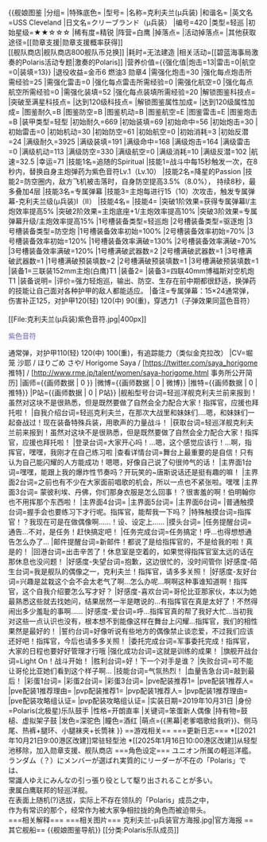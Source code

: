 {{舰娘图鉴 
|分组=
|特殊底色=
|型号=
|名称=克利夫兰(μ兵装)
|和谐名=
|英文名=USS Cleveland
|日文名=クリーブランド（μ兵装）
|编号=420
|类型=轻巡
|初始星级=★★☆☆☆
|稀有度=精锐
|阵营=白鹰
|掉落点=
|活动掉落点=
|其他获取途径=[[勋章支援|勋章支援概率获得]]<br>[[舰队商店|舰队商店800舰队币兑换]]
|耗时=<!-- 01:25:00 -->无法建造
|相关活动=[[碧蓝海事局激奏的Polaris活动专题|激奏的Polaris]]
|营养价值={{强化值|炮击=13|雷击=0|航空=0|装填=13}}
|退役收益=金币6 燃油3 勋章4
|需强化炮击=30
|强化每点炮击所需经验=25
|需强化雷击=0
|强化每点雷击所需经验=0
|需强化航空=0
|强化每点航空所需经验=0
|需强化装填=52
|强化每点装填所需经验=20
|解锁图鉴科技点=
|突破至满星科技点=
|达到120级科技点=
|解锁图鉴属性加成=
|达到120级属性加成=
|图鉴耐久=B
|图鉴防空=B
|图鉴机动=B
|图鉴航空=E
|图鉴雷击=E
|图鉴炮击=B
|装甲类型=轻型
|初始耐久=669
|初始装填=69
|初始命中=56
|初始炮击=30
|初始雷击=0
|初始机动=30
|初始防空=61
|初始航空=0
|初始消耗=3
|初始反潜=24
|满级耐久=3925
|满级装填=191
|满级命中=168
|满级炮击=164
|满级雷击=0
|满级机动=113
|满级防空=330
|满级航空=0
|满级消耗=10
|满级反潜=102
|航速=32.5
|幸运=71
|技能1名=追随的Spiritual
|技能1=战斗中每15秒触发一次，在8秒内，替换自身主炮弹药为紫色音符Lv.1（Lv.10）
|技能2名=降星的Passion
|技能2=防空圈内，敌方飞机被击落时，自身防空提高3.5%（8.0%）， 持续8秒，最多叠加4层
|技能3名=专属弹幕
|技能3=主炮每进行15（10）次攻击，触发专属弹幕-克利夫兰级(μ兵装)I（II）
|技能4名=
|技能4=
|突破1阶效果=获得专属弹幕l/主炮效率提高5%
|突破2阶效果=主炮底座+1/主炮效率提高10%
|突破3阶效果=专属弹幕升级/主炮效率提高15%
|1号槽装备类型=轻巡炮
|2号槽装备类型=驱逐炮
|3号槽装备类型=防空炮
|1号槽装备效率初始=100%
|2号槽装备效率初始=70%
|3号槽装备效率初始=120%
|1号槽装备效率满破=130%
|2号槽装备效率满破=70%
|3号槽装备效率满破=120%
|1号槽满破武器数=2
|2号槽满破武器数=1
|3号槽满破武器数=1
|1号槽满破预装填数=2
|2号槽满破预装填数=1
|3号槽满破预装填数=1
|装备1=三联装152mm主炮(白鹰)T1
|装备2=
|装备3=四联40mm博福斯对空机炮T1
|装备说明=
|评价=强力轻炮巡，输出、防空、生存在前中期都很舒适，换弹药的技能让自己面对各种护甲的敌人都能适应。
|备注=专属弹幕：15×24通常弹，伤害补正125，对护甲120(轻) 120(中) 90(重)，穿透力1（子弹效果同蓝色音符）<br><br>[[File:克利夫兰(μ兵装)紫色音符.jpg|400px]]<br><p style="color:SlateBlue;">紫色音符</p>通常弹，对护甲110(轻) 120(中) 100(重)，有追踪能力（类似金克拉改）
|CV=堀笼 沙耶 / ほりごめ さや/ Horigome Saya / [https://twitter.com/saya_horigome 推特] / [http://www.rme.jp/talent/women/saya-horigome.html 事务所公开简历]
|画师={{画师数据 | 0 }}
|微博={{画师数据 | 0 | 微博}}
|推特={{画师数据 | 0 | 推特}}
|P站={{画师数据 | 0 | P站}}
|舰船型号台词=轻巡洋舰克利夫兰前来报到！虽然对这块不是很熟悉，但是既然要做了自然会全力配合大家！指挥官，应援也拜托啦！
|自我介绍台词=轻巡克利夫兰，在那次大战里和妹妹们….嗯，和妹妹们一起奋战过！现在装备特殊兵装，用歌声的力量战斗！
|获取台词=轻巡洋舰克利夫兰前来报到！虽然对这块不是很熟悉，但是既然要做了自然会全力配合大家！指挥官，应援也拜托啦！
|登录台词=大家开心吗！…嗯，这个感觉应该行！…啊，指挥官，嘿嘿，我刚才在自己练习啦
|查看详情台词=舞台上最重要的是自信！只有认为自己能闪耀的人方能成功！嗯嗯，好像自己说了句很帅气的话！
|主界面1台词=嘿嘿，能跟上我的爆炸性节奏吗？开玩笑的~唐斯说话还是挺有趣的嘛！
|主界面2台词=之前也有不少在大家面前唱歌的机会，所以一点也不紧张啦。嘿嘿
|主界面3台词=	蒙彼利埃、丹佛，你们那身衣服是怎么回事！？很害羞的啊！伯明翰你也不用挥那个东西啦！
|主界面4台词=
|主界面5台词=
|主界面6台词= 
|普通触摸台词=握手会也要练习下才行呢。指挥官，能帮我一下吗？
|特殊触摸台词=指挥官！？我现在可是在做偶像啊……！设、设定上……
|摸头台词=
|任务提醒台词=通告…不对，是任务！赶快搞定吧！
|任务完成台词=任务搞定！呼…也得想想通告怎么办了…
|邮件提醒台词=新邮件！都说了是给指挥官的，不是给我的啦！真是的！
|回港台词=出击辛苦了！休息室是空着的，如果觉得指挥官室太远的话在那休息也没问题！
|好感度-失望台词=抱歉，这边很忙的，没时间管你
|好感度-陌生台词=我是舰队的偶像之一，克利夫兰！指挥官，请多多关照！
|好感度-友好台词=兴趣是盆栽这个会不会太老气了啊…怎么办呢…啊啊这种事谁知道啊！指挥官，这个自我介绍要怎么写才好？
|好感度-喜欢台词=哥伦比亚那家伙，本以为她最熟悉这些就去找她问，结果居然一半是瞎说的…有指挥官在真是太好了！不然得闹出多少羞耻的事啊……
|好感度-爱台词=呼…指挥官真的帮了我好大忙…当初我对这些一点认识也没有，根本想不到能像这样在舞台上闪耀…指挥官，我们的相性果然是最好的！
|誓约台词=好像听说有些地方的偶像禁止谈恋爱，不过我们应该还好吧！指挥官，今后也请多多关照！
|委托完成台词=军事委托完成！指挥官，大家的日程也要好好管理才行哦
|强化成功台词=这就是训练的成果！
|旗舰开战台词=Light On！战斗开始！
|胜利台词=好！下一个对手是谁？
|失败台词=可不能让哥伦比亚她们看到这个样子啊…
|技能台词=气氛热烈！
|血量告急台词=敲到最后！
|彩蛋1台词=
|彩蛋2台词=
|彩蛋3台词=
|pve配装推荐1=
|pve配装1推荐人=
|pve配装1推荐理由=
|pvp配装推荐1=
|pvp配装1推荐人=
|pvp配装1推荐理由=
|pve配装攻略组认证=
|pvp配装攻略组认证=
|实装日期=2019年10月31日
|身份=Polaris(北极星)乐队鼓手
|性格=开朗直率
|关键词=笨蛋新人偶像
|持有物=鼓槌、虚拟架子鼓
|发色=深驼色
|瞳色=酒红
|萌点={{黑幕|老爹唱歌给我听}}、侧马尾、热裤+腿环、小腿袜夹+长筒袜
}}
==游戏相关==
===更新日志===
*[[2021年10月21日9:00港区改建]]常驻轻型池
*[[2025年1月16日10:00港区改建]]从轻型池移除，加入勋章支援、舰队商店
===角色设定===
ユニオン所属の軽巡洋艦。<br>
ランダム（？）にメンバーが選ばれ実質的にリーダーが不在の「Polaris」では、<br>
常識人ゆえにみんなの引っ張り役として駆り出されることが多い。<br>
隶属白鹰联邦的轻巡洋舰。<br>
在表面上随机(?)选拔，实际上不存在领队的「Polaris」成员之中，<br>
作为有常识的那个，经常作为被大家争相拉拢的角色而被迫带头。<br>
===相关解释===
===相关图片===
<gallery mode="packed" heights="280px">
克利夫兰-μ兵装官方海报.jpg|官方海报
</gallery>
==其它舰船==
{{舰娘图鉴导航}}
[[分类:Polaris乐队成员]]